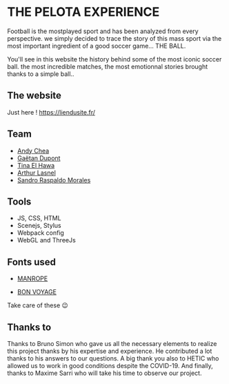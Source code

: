 # THE PELOTA EXPERIENCE

Football is the mostplayed sport and has been analyzed from every perspective.
we simply decided to trace the story of this mass sport via the most important ingredient of a good soccer game... THE BALL.

You'll see in this website the history behind some of the most iconic soccer ball.
the most incredible matches, the most emotionnal stories brought thanks to a simple ball..


## The website

Just here ! https://liendusite.fr/

## Team


* [Andy Chea](https://github.com/andychea)
* [Gaëtan Dupont](https://github.com/GaetanDupont)
* [Tina El Hawa](https://github.com/TinaElh)
* [Arthur Lasnel](https://github.com/holowzer)
* [Sandro Raspaldo Morales](https://github.com/SandroHerveRaspaldo)

## Tools

* JS, CSS, HTML
* Scenejs, Stylus
* Webpack config
* WebGL and ThreeJs


## Fonts used

* [MANROPE](https://www.awwwards.com/sites/manrope-font)

* [BON VOYAGE](https://www.dafont.com/made-bon-voyage.font)

Take care of these :wink:

## Thanks to

Thanks to Bruno Simon who gave us all the necessary elements to realize this project thanks by his expertise and experience. He contributed a lot thanks to his answers to our questions.
A big thank you also to HETIC who allowed us to work in good conditions despite the COVID-19. 
And finally, thanks to Maxime Sarri who will take his time to observe our project.

